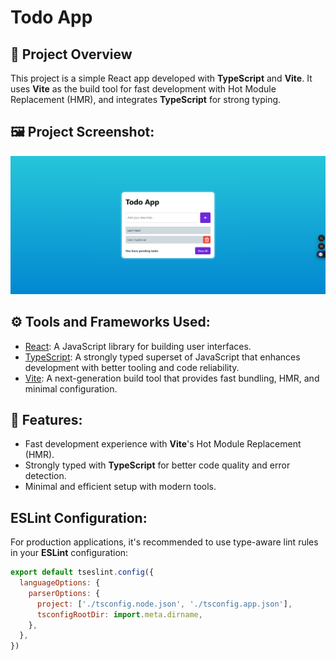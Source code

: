# Todo App

## 📖 Project Overview  
This project is a simple React app developed with **TypeScript** and **Vite**. It uses **Vite** as the build tool for fast development with Hot Module Replacement (HMR), and integrates **TypeScript** for strong typing.

## 🖼️ Project Screenshot:

![Project Screenshot](/public/image/Todo.png)

## ⚙️ Tools and Frameworks Used:

- [React](https://reactjs.org/): A JavaScript library for building user interfaces.
- [TypeScript](https://www.typescriptlang.org/): A strongly typed superset of JavaScript that enhances development with better tooling and code reliability.
- [Vite](https://vitejs.dev/): A next-generation build tool that provides fast bundling, HMR, and minimal configuration.

## 🚀 Features:

- Fast development experience with **Vite**'s Hot Module Replacement (HMR).
- Strongly typed with **TypeScript** for better code quality and error detection.
- Minimal and efficient setup with modern tools.

## ESLint Configuration:

For production applications, it's recommended to use type-aware lint rules in your **ESLint** configuration:

```js
export default tseslint.config({
  languageOptions: {
    parserOptions: {
      project: ['./tsconfig.node.json', './tsconfig.app.json'],
      tsconfigRootDir: import.meta.dirname,
    },
  },
})
